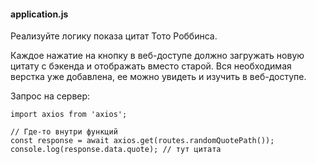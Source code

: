 #### application.js
Реализуйте логику показа цитат Тото Роббинса.

Каждое нажатие на кнопку в веб-доступе должно загружать новую цитату с бэкенда и отображать вместо старой. Вся необходимая верстка уже добавлена, ее можно увидеть и изучить в веб-доступе.

Запрос на сервер:
```
import axios from 'axios';

// Где-то внутри функций
const response = await axios.get(routes.randomQuotePath());
console.log(response.data.quote); // тут цитата
```

